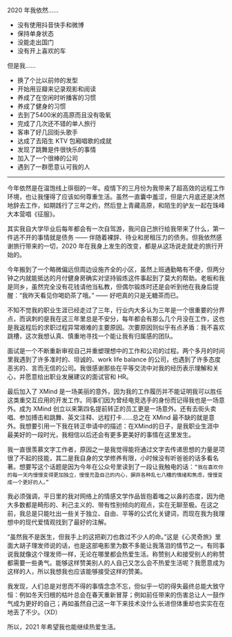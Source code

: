 2020 年我依然……
- 没有使用抖音快手和微博
- 保持单身状态
- 没能走出国门
- 没有开上喜欢的车

但是我……
- 换了个比以前帅的发型
- 开始用豆瓣来记录观影和阅读
- 养成了在空闲时听播客的习惯
- 养成了健身的习惯
- 去到了5400米的高原而且没有吸氧
- 完成了几次还不错的单人旅行
- 客串了好几回街头歌手
- 达成了去陌生 KTV 包厢唱歌的成就
- 发现了跳舞是件很快乐的事情
- 加入了一个很棒的公司
- 遇到了一群愿意认可我的人

----

今年依然是在温饱线上徘徊的一年。疫情下的三月份为我带来了超高效的远程工作环境，也让我懂得了应该如何尊重生活。虽然一直囊中羞涩，但是六月底还是决然地辞去工作，如期践行了三年之约，然后登上青藏高原，和陌生的驴友一起在珠峰大本营唱《征服》。

其实我自大学毕业后每年都会有一次自驾游，我问自己旅行给我带来了什么，第一件逃不开的事情就是债务 —— 伴随着裸辞、待业和房租压力的债务。但我依然感谢旅行带来的一切，2020 年在我身上发生的改变，都是从这场说走就走的旅行开始的。

今年搬到了一个略微偏远但周边设施齐全的小区，虽然上班通勤略有不便，但两分钟之内就能抵达的月付健身房确实对坚持锻炼这件事起到了莫大的帮助。老板和我是同乡，虽然完全没有花钱请他当私教，但偶尔锻炼时还是会听到他在我身后提醒：“我昨天看见你喝奶茶了哦。” —— 好吧真的只是无糖茶而已。

不知不觉我的职业生涯已经走过了三年，行业内大多认为三年是一个很重要的分界点，而讽刺的是我在这三年里总是不安分，每年都会有那么几个月没在工作，这也是我返程后的求职过程异常艰难的主要原因。次要原因则似乎有点矛盾：我不喜欢跳槽，这次我想认真、慎重地寻找一个能让我有归属感的团队。

面试是一个不断重新审视自己并重塑理想中的工作和公司的过程。两个多月的时间里我遇到了许多准时的、坦诚的、work life balance 的公司，也遇到了许多态度恶劣的、言而无信的公司。我很感谢那些在平等交流中对我的经历表示理解和关心，并愿意给出职业发展建议的面试官和 HR。

最后加入了 XMind 是一场美丽的意外，因为我的工作履历并不能证明我可以胜任这类重交互应用的开发工作。同事们因为曾经电竞选手的身份而记得我也是一场意外。成为 XMind 创立以来第四名提前转正的员工更是一场意外。还有去街头卖唱、参加搏击和跳舞、英文注释、远程打卡......总之在 XMind 最不缺的就是意外。我想要引用一下我在转正申请中的描述：在XMind的日子，是我职业生涯中最美好的一段时光，我相信以后还会有更多更美好的事情在这里发生。

我一直很羡慕文字工作者，原因之一是我觉得能将通过文字去传递思想的力量是项很了不起的技能，其二是我自身的文学修养有限，小时候没有听爸爸的话多看名著。想要写这个话题是因为今年在公众号里读到了一段让我触电的话：`“我在喜欢你的每一天内慢慢变得更加独立，慢慢充盈自己的内心，摒弃各种乱七八糟的情绪和焦虑，慢慢变成一个更好的人。”`

我必须强调，平日里的我对网络上的情感文学作品皆抱着嗤之以鼻的态度，因为绝大多数都是畸形的、利己主义的、带有性别倾向的观点，实在无聊至极。在这之前，我总是只能吐出一些关于独立、自由、平等的公式化关键词，而现在我为我理想中的现代爱情观找到了最好的注解。

“虽然我不是医生，但我手上的这把剃刀也救过不少人的命。”这是《心灵奇旅》里面大胡子理发师说的话，也是这部电影里为数不多能让我落泪的情节之一。有同事说我就像这个理发师一样，无论在哪里都会热爱生活。称赞别人和接受别人的称赞都需要一些勇气。能够这样赞美别人的人自己又怎么会不热爱生活呢？我愿意成为这样的人，所以我想我也应该能够接受这样的赞美。

我发现，人们总是对思而不得的事情念念不忘，但似乎一切的得失最终总能大致守恒：例如冬天归根的枯叶总会在春天重新冒芽；例如前任带来的伤害总让人一鼓作气成为更好的自己；再如虽然自己这一年下来技术没什么长进但体重却也实实在在地丢了不少。（XD）

所以，2021 年希望我也能继续热爱生活。